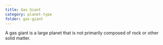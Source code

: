 ```yaml
---
title: Gas Giant
category: planet-type
folder: gas-giant
---
```

A gas giant is a large planet that is not primarily composed of rock or other solid matter.